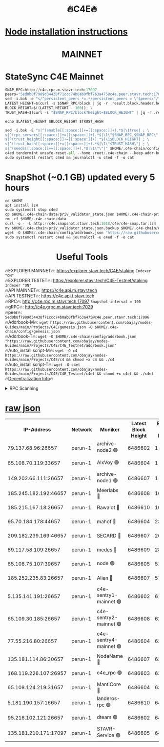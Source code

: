 <h1 align="center"> 🔥C4E🔥</h1>

[Node installation instructions](https://github.com/obajay/nodes-Guides/tree/main/Projects/C4E)
=

<h1 align="center"> MAINNET</h1>

# StateSync C4E Mainnet
```python
SNAP_RPC=http://c4e.rpc.m.stavr.tech:17097
peers="5ed0b8f7989d34438f71ccc74b0ab0fbf763a475@c4e.peer.stavr.tech:17096"
sed -i.bak -e "s/^persistent_peers *=.*/persistent_peers = \"$peers\"/" $HOME/.c4e-chain/config/config.toml
LATEST_HEIGHT=$(curl -s $SNAP_RPC/block | jq -r .result.block.header.height); \
BLOCK_HEIGHT=$((LATEST_HEIGHT - 100)); \
TRUST_HASH=$(curl -s "$SNAP_RPC/block?height=$BLOCK_HEIGHT" | jq -r .result.block_id.hash)

echo $LATEST_HEIGHT $BLOCK_HEIGHT $TRUST_HASH

sed -i.bak -E "s|^(enable[[:space:]]+=[[:space:]]+).*$|\1true| ; \
s|^(rpc_servers[[:space:]]+=[[:space:]]+).*$|\1\"$SNAP_RPC,$SNAP_RPC\"| ; \
s|^(trust_height[[:space:]]+=[[:space:]]+).*$|\1$BLOCK_HEIGHT| ; \
s|^(trust_hash[[:space:]]+=[[:space:]]+).*$|\1\"$TRUST_HASH\"| ; \
s|^(seeds[[:space:]]+=[[:space:]]+).*$|\1\"\"|" $HOME/.c4e-chain/config/config.toml
c4ed tendermint unsafe-reset-all --home /root/.c4e-chain --keep-addr-book
sudo systemctl restart c4ed && journalctl -u c4ed -f -o cat
```
# SnapShot (~0.1 GB) updated every 5 hours
```python
cd $HOME
apt install lz4
sudo systemctl stop c4ed
cp $HOME/.c4e-chain/data/priv_validator_state.json $HOME/.c4e-chain/priv_validator_state.json.backup
rm -rf $HOME/.c4e-chain/data
curl -o - -L http://c4e.snapshot.stavr.tech:1018/c4e/c4e-snap.tar.lz4 | lz4 -c -d - | tar -x -C $HOME/.c4e-chain --strip-components 2
mv $HOME/.c4e-chain/priv_validator_state.json.backup $HOME/.c4e-chain/data/priv_validator_state.json
wget -O $HOME/.c4e-chain/config/addrbook.json "https://raw.githubusercontent.com/obajay/nodes-Guides/main/Projects/C4E/addrbook.json"
sudo systemctl restart c4ed && journalctl -u c4ed -f -o cat
```
 <h1 align="center"> Useful Tools</h1>

🔥EXPLORER MAINNET🔥:  https://explorer.stavr.tech/C4E/staking            `Indexer "ON"` \
🔥EXPLORER TESTET🔥:   https://explorer.stavr.tech/C4E-Testnet/staking     `Indexer "ON"` \
🔥API MAINNET🔥:       https://c4e.api.m.stavr.tech \
🔥API TESTNET🔥:       https://c4e.api.t.stavr.tech \
🔥RPC🔥:               http://c4e.rpc.m.stavr.tech:17097                  `Snapshot-interval = 100` \
🔥gRPC🔥:              http://c4e.grpc.m.stavr.tech:7029 \
🔥peer🔥:              `5ed0b8f7989d34438f71ccc74b0ab0fbf763a475@c4e.peer.stavr.tech:17096` \
🔥Addrbook-M🔥:    ```wget https://raw.githubusercontent.com/obajay/nodes-Guides/main/Projects/C4E/genesis.json -O $HOME/.c4e-chain/config/genesis.json``` \
🔥Addrbook-T🔥:    ```wget -O $HOME/.c4e-chain/config/addrbook.json "https://raw.githubusercontent.com/obajay/nodes-Guides/main/Projects/C4E/C4E_Testnet/addrbook.json"``` \
🔥Auto_install script-M🔥: ```wget -O c4 https://raw.githubusercontent.com/obajay/nodes-Guides/main/Projects/C4E/c4 && chmod +x c4 && ./c4``` \
🔥Auto_install script-T🔥: ```wget -O c4et https://raw.githubusercontent.com/obajay/nodes-Guides/main/Projects/C4E/C4E_Testnet/c4et && chmod +x c4et && ./c4et``` \
🔥[Decentralization Info](https://github.com/obajay/StateSync-snapshots/tree/main/Projects/C4E/Decentralization)🔥




<details>
<summary>RPC Scanning</summary>

<h2 align="center"> We scan nodes in real time every 4 hours. And we provide the final result of RPC endpoints.
We cannot influence the operation of these nodes in any way. </h2>


```python
If Voting Power is higher than 0 --> then the Node is a validator of the network and may be subject to attack and be a potential threat to the chain.
```
```python
We marked such validators with a red symbol
```

</details>

[raw json](https://rpc-check.c4e.stavr.tech/c4e/rpc-c4e-result.json)
=



<table><tr><th>IP-Address</th><th>Network</th><th>Moniker</th><th>Latest Block Height</th><th>Earliest Block Height</th><th>Catching Up</th><th>Tx Index</th><th>Voting Power</th><th>Scan Time</th></tr><tr><td>79.137.68.96:26657</td><td>perun-1</td><td>archive-node2 🟢</td><td>6486602</td><td>1</td><td>False</td><td>on</td><td>0</td><td>2023-12-28T16:30:36.169795396UTC</td></tr><tr><td>65.108.70.119:33657</td><td>perun-1</td><td>AlxVoy 🟢</td><td>6486604</td><td>1</td><td>False</td><td>on</td><td>0</td><td>2023-12-28T16:30:50.300536589UTC</td></tr><tr><td>149.202.66.111:26657</td><td>perun-1</td><td>archive-node1 🟢</td><td>6486607</td><td>1</td><td>False</td><td>on</td><td>0</td><td>2023-12-28T16:31:05.852385552UTC</td></tr><tr><td>185.245.182.192:46657</td><td>perun-1</td><td>Meerlabs 🔴</td><td>6486608</td><td>1051501</td><td>False</td><td>on</td><td>493550</td><td>2023-12-28T16:31:09.369816169UTC</td></tr><tr><td>185.215.167.18:26657</td><td>perun-1</td><td>Rawalot 🔴</td><td>6486610</td><td>1090501</td><td>False</td><td>on</td><td>579034</td><td>2023-12-28T16:31:21.157355739UTC</td></tr><tr><td>95.70.184.178:44657</td><td>perun-1</td><td>mahof 🔴</td><td>6486604</td><td>2342001</td><td>False</td><td>off</td><td>1357006</td><td>2023-12-28T16:30:49.508529781UTC</td></tr><tr><td>209.182.239.169:46657</td><td>perun-1</td><td>SECARD 🔴</td><td>6486607</td><td>2616101</td><td>False</td><td>off</td><td>675729</td><td>2023-12-28T16:31:03.545242992UTC</td></tr><tr><td>89.117.58.109:26657</td><td>perun-1</td><td>medes 🔴</td><td>6486609</td><td>2826001</td><td>False</td><td>off</td><td>471345</td><td>2023-12-28T16:31:16.254288059UTC</td></tr><tr><td>65.108.75.107:39657</td><td>perun-1</td><td>node 🟢</td><td>6486605</td><td>5198801</td><td>False</td><td>on</td><td>0</td><td>2023-12-28T16:30:52.727688693UTC</td></tr><tr><td>185.252.235.83:26657</td><td>perun-1</td><td>Alien 🔴</td><td>6486607</td><td>5736001</td><td>False</td><td>on</td><td>380508</td><td>2023-12-28T16:31:06.512153331UTC</td></tr><tr><td>5.135.141.191:26657</td><td>perun-1</td><td>c4e-sentry1-mainnet 🟢</td><td>6486602</td><td>6198001</td><td>False</td><td>on</td><td>0</td><td>2023-12-28T16:30:35.480420998UTC</td></tr><tr><td>65.109.30.185:26657</td><td>perun-1</td><td>c4e-sentry2-mainnet 🟢</td><td>6486608</td><td>6238301</td><td>False</td><td>on</td><td>0</td><td>2023-12-28T16:31:09.024722398UTC</td></tr><tr><td>77.55.216.80:26657</td><td>perun-1</td><td>c4e-sentry4-mainnet 🟢</td><td>6486604</td><td>6241001</td><td>False</td><td>on</td><td>0</td><td>2023-12-28T16:30:49.873644314UTC</td></tr><tr><td>135.181.114.86:30657</td><td>perun-1</td><td>NodeName 🔴</td><td>6486607</td><td>6284301</td><td>False</td><td>off</td><td>333717</td><td>2023-12-28T16:31:06.175185424UTC</td></tr><tr><td>168.119.226.107:26957</td><td>perun-1</td><td>c4e_rpc 🟢</td><td>6486603</td><td>6386603</td><td>False</td><td>on</td><td>0</td><td>2023-12-28T16:30:42.548178860UTC</td></tr><tr><td>65.108.124.219:31657</td><td>perun-1</td><td>MantiCore 🔴</td><td>6486604</td><td>6386604</td><td>False</td><td>off</td><td>837805</td><td>2023-12-28T16:30:49.081521017UTC</td></tr><tr><td>5.181.190.157:16657</td><td>perun-1</td><td>landeros-rpc 🟢</td><td>6486610</td><td>6478501</td><td>False</td><td>on</td><td>0</td><td>2023-12-28T16:31:20.782669202UTC</td></tr><tr><td>95.216.102.121:26657</td><td>perun-1</td><td>dteam 🟢</td><td>6486602</td><td>6483001</td><td>False</td><td>on</td><td>0</td><td>2023-12-28T16:30:35.788826826UTC</td></tr><tr><td>135.181.210.171:17097</td><td>perun-1</td><td>STAVR-Service 🟢</td><td>6486605</td><td>6485901</td><td>False</td><td>on</td><td>0</td><td>2023-12-28T16:30:55.103321378UTC</td></tr></table>

